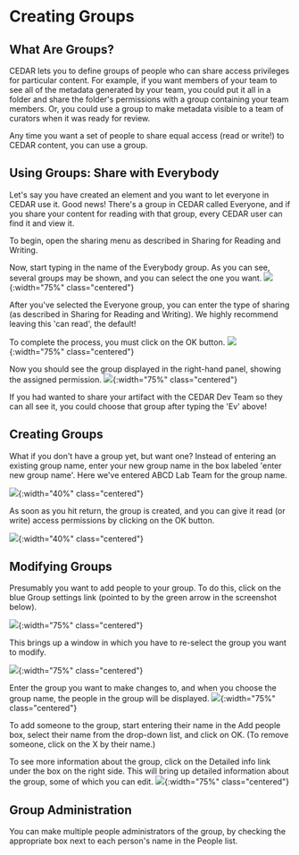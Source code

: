 # Creating Groups

## **What Are Groups?**

CEDAR lets you to define groups of people who can share access privileges for particular content. 
For example, if you want members of your team to see all of the metadata generated by your team,
you could put it all in a folder and share the folder's permissions with a group containing your team members.
Or, you could use a group to make metadata visible to a team of curators when it was ready for review.

Any time you want a set of people to share equal access (read or write!) to CEDAR content, you can use a group.

## **Using Groups: Share with Everybody**

Let's say you have created an element and you want to let everyone in CEDAR use it. Good news!
There's a group in CEDAR called Everyone, and if you share your content for reading with that group, 
every CEDAR user can find it and view it. 

To begin, open the sharing menu as described in Sharing for Reading and Writing.

Now, start typing in the name of the Everybody group. As you can see, several groups may be shown,
and you can select the one you want.
![](https://github.com/metadatacenter/cedar-manual/raw/master/docs/assets/imgs/share-settings-find-your-group-20190909.png){:width="75%" class="centered"}

After you've selected the Everyone group, you can enter the type of sharing (as described in Sharing for Reading and Writing). We highly recommend leaving this 'can read', the default!

To complete the process, you must click on the OK button.
![](https://github.com/metadatacenter/cedar-manual/raw/master/docs/assets/imgs/share-with-everyone-group-20190909.png){:width="75%" class="centered"}

Now you should see the group displayed in the right-hand panel, showing the assigned permission.
![](https://github.com/metadatacenter/cedar-manual/raw/master/docs/assets/imgs/shared-with-everyone-group-20190909.png){:width="75%" class="centered"}

If you had wanted to share your artifact with the CEDAR Dev Team so they can all see it, you could choose that group after typing the 'Ev' above!

## **Creating Groups**

What if you don't have a group yet, but want one?  Instead of entering an existing group name, enter your new group name in the box labeled 'enter new group name'.  Here we've entered ABCD Lab Team for the group name.

![](https://github.com/metadatacenter/cedar-manual/raw/master/docs/assets/imgs/share-settings-create-group-20190909.png){:width="40%" class="centered"}

As soon as you hit return, the group is created, and you can give it read (or write) access permissions by clicking on the OK button.

![](https://github.com/metadatacenter/cedar-manual/raw/master/docs/assets/imgs/group-created-ready-to-ok-20190909.png){:width="40%" class="centered"}

## **Modifying Groups**

Presumably you want to add people to your group. To do this, 
click on the blue Group settings link (pointed to by the green arrow in the screenshot below).

![](https://github.com/metadatacenter/cedar-manual/raw/master/docs/assets/imgs/group-settings-selector-20190909.png){:width="75%" class="centered"}

This brings up a window in which you have to re-select the group you want to modify.

![](https://github.com/metadatacenter/cedar-manual/raw/master/docs/assets/imgs/group-settings-empty-20190909.png){:width="75%" class="centered"}

Enter the group you want to make changes to, and when you choose the group name, the people in the group will be displayed.
![](https://github.com/metadatacenter/cedar-manual/raw/master/docs/assets/imgs/group-settings-selected-group-20190909.png){:width="75%" class="centered"}

To add someone to the group, start entering their name in the Add people box, select their name from the drop-down list, 
and click on OK. (To remove someone, click on the X by their name.)

To see more information about the group, click on the Detailed info link under the box on the right side. 
This will bring up detailed information about the group, some of which you can edit.
![](https://github.com/metadatacenter/cedar-manual/raw/master/docs/assets/imgs/group-settings-detailed-info-20190909.png){:width="75%" class="centered"}

## **Group Administration**

You can make multiple people administrators of the group, by checking the appropriate box next to each person's name in the People list.


